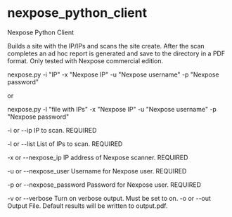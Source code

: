 nexpose_python_client
=====================

Nexpose Python Client 

Builds a site with the IP/IPs and scans the site create.
After the scan completes an ad hoc report is generated and save to the directory in a PDF format.
Only tested with Nexpose commercial edition. 


nexpose.py -i "IP" -x "Nexpose IP" -u "Nexpose username" -p "Nexpose password" 

or

nexpose.py -l "file with IPs" -x "Nexpose IP" -u "Nexpose username" -p "Nexpose password"
                               
-i or --ip                  IP to scan. REQUIRED

-l or --list                List of IPs to scan. REQUIRED

-x or --nexpose_ip          IP address of Nexpose scanner. REQUIRED

-u or --nexpose_user        Username for Nexpose user. REQUIRED

-p or --nexpose_password    Password for Nexpose user. REQUIRED

-v or --verbose   Turn on verbose output. Must be set to on.
-o or --out       Output File. Default results will be written to output.pdf.
